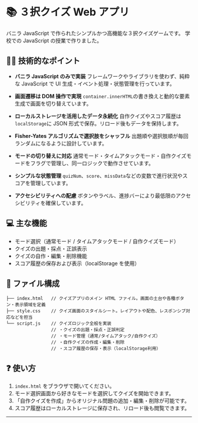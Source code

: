 # 📚 ３択クイズ Web アプリ

バニラ JavaScript で作られたシンプルかつ高機能な３択クイズゲームです。
学校での JavaScript の授業で作りました。

## 💪🏻 技術的なポイント

- **バニラ JavaScript のみで実装**
  フレームワークやライブラリを使わず、純粋な JavaScript で UI 生成・イベント処理・状態管理を行っています。

- **画面遷移は DOM 操作で実現**
  `container.innerHTML`の書き換えと動的な要素生成で画面を切り替えています。

- **ローカルストレージを活用したデータ永続化**
  自作クイズやスコア履歴は`localStorage`に JSON 形式で保存。リロード後もデータを保持します。

- **Fisher-Yates アルゴリズムで選択肢をシャッフル**
  出題順や選択肢順が毎回ランダムになるように設計しています。

- **モードの切り替えに対応**
  通常モード・タイムアタックモード・自作クイズモードをフラグで管理し、同一ロジックで動作させています。

- **シンプルな状態管理**
  `quizNum`、`score`、`missData`などの変数で進行状況やスコアを管理しています。

- **アクセシビリティへの配慮**
  ボタンやラベル、進捗バーにより最低限のアクセシビリティを確保しています。

## 💻 主な機能

- モード選択（通常モード / タイムアタックモード / 自作クイズモード）
- クイズの出題・採点・正誤表示
- クイズの自作・編集・削除機能
- スコア履歴の保存および表示（localStorage を使用）

## 📂 ファイル構成

```
├── index.html   // クイズアプリのメイン HTML ファイル。画面の土台や各種ボタン・表示領域を定義
├── style.css    // クイズ画面のスタイルシート。レイアウトや配色、レスポンシブ対応などを担当
└── script.js    // クイズロジック全般を実装
                 // ・クイズの出題・採点・正誤判定
                 // ・モード管理（通常/タイムアタック/自作クイズ）
                 // ・自作クイズの作成・編集・削除
                 // ・スコア履歴の保存・表示（localStorage利用）
```

## ❓ 使い方

1. `index.html` をブラウザで開いてください。
2. モード選択画面から好きなモードを選択してクイズを開始できます。
3. 「自作クイズを作成」からオリジナル問題の追加・編集・削除が可能です。
4. スコア履歴はローカルストレージに保存され、リロード後も閲覧できます。

---
